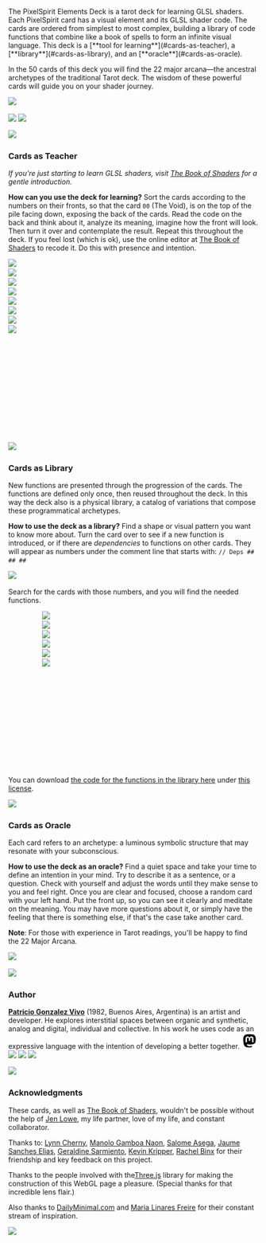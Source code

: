<!--### Shop-->

<div id="shop" class="centering-panel">
    <div class="centering-element" id='product-component-d9b6f93439a'></div>
    
<p>The PixelSpirit Elements Deck is a tarot deck for learning GLSL shaders. Each PixelSpirit card has a visual element and its GLSL shader code. The cards are ordered from simplest to most complex, building a library of code functions that combine like a book of spells to form an infinite visual language. This deck is a [**tool for learning**](#cards-as-teacher), a [**library**](#cards-as-library), and an [**oracle**](#cards-as-oracle).</p>

<p>In the 50 cards of this deck you will find the 22 major arcana—the ancestral archetypes of the traditional Tarot deck. The wisdom of these powerful cards will guide you on your shader journey.</p>

![](./imgs/loop.png)

<div class="centering-element newsletter">
        <!-- Begin MailChimp Signup Form -->
        <link href="//cdn-images.mailchimp.com/embedcode/horizontal-slim-10_7.css" rel="stylesheet" type="text/css">
        <style type="text/css">
            #mc_embed_signup{background:#fff; clear:left; font:14px Helvetica,Arial,sans-serif; width:100%;}
            /* Add your own MailChimp form style overrides in your site stylesheet or in this style block.
               We recommend moving this block and the preceding CSS link to the HEAD of your HTML file. */
        </style>

<div id="fd-form-623357787e7ec064e82a1d1e"></div>

<span><a href="https://twitter.com/intent/follow?screen_name=pixelspiritdeck" target="_blank"><img class='icon' src="./imgs/icons/twitterb.png"></a></span> <span><a href="https://instagram.com/pixelspiritdeck/" target="_blank"><img class='icon' src="./imgs/icons/instagramb.png"></a></span>
</div>
    
</div>

![](./imgs/loop.png)

### Cards as Teacher

*If you're just starting to learn GLSL shaders, visit [The Book of Shaders](https://thebookofshaders.com/) for a gentle introduction.*

**How can you use the deck for learning?** Sort the cards according to the numbers on their fronts, so that the card `00` (The Void), is on the top of the pile facing down, exposing the back of the cards. Read the code on the back and think about it, analyze its meaning, imagine how the front will look. Then turn it over and contemplate the result. Repeat this throughout the deck. If you feel lost (which is ok), use the online editor at [The Book of Shaders](https://thebookofshaders.com/) to recode it. Do this with presence and intention.

<!--**Note**: at the beginning of the deck the entire GLSL code is provided, then only the new functions and how to use them.-->

<div class="cards" style="width: 100%; padding-bottom: 40%;">
<div class="flip-container">
    <div class="flipper">
        <div class="front">
            <img src="./imgs/cards/000-front.png" style="max-width: 100%;">
        </div>
        <div class="back">
            <img src="./imgs/cards/000-back.png" style="max-width: 100%;">
        </div>
    </div>
</div>

<div class="flip-container">
    <div class="flipper">
        <div class="front">
            <img src="./imgs/cards/001-front.png" style="max-width: 100%;">
        </div>
        <div class="back">
            <img src="./imgs/cards/001-back.png" style="max-width: 100%;">
        </div>
    </div>
</div>

<div class="flip-container">
    <div class="flipper">
        <div class="front">
            <img src="./imgs/cards/002-front.png" style="max-width: 100%;">
        </div>
        <div class="back">
            <img src="./imgs/cards/002-back.png" style="max-width: 100%;">
        </div>
    </div>
</div>

<div class="flip-container">
    <div class="flipper">
        <div class="front">
            <img src="./imgs/cards/003-front.png" style="max-width: 100%;">
        </div>
        <div class="back">
            <img src="./imgs/cards/003-back.png" style="max-width: 100%;">
        </div>
    </div>
</div>
</div>

<!--**Re-Code**: the perfect way to go through the cards teaching yourself shaders is through [this online editor: editor.pixelspiritdeck.com/](http://editor.pixelspiritdeck.com/).-->

![](./imgs/loop.png)

### Cards as Library

New functions are presented through the progression of the cards. The functions are defined only once, then reused throughout the deck. In this way the deck also is a physical library, a catalog of variations that compose these programmatical archetypes.

**How to use the deck as a library?** Find a shape or visual pattern you want to know more about. Turn the card over to see if a new function is introduced, or if there are *dependencies* to functions on other cards. They will appear as numbers under the comment line that starts with: `// Deps ## ## ##`

![](./imgs/library_cards.png)

Search for the cards with those numbers, and you will find the needed functions.

<div class="cards" style="width: 73%; padding-bottom: 40%; margin: auto;">
<div class="flip-container">
    <div class="flipper">
        <div class="front">
            <img src="./imgs/cards/004-back.png" style="max-width: 100%;">
        </div>
        <div class="back">
            <img src="./imgs/cards/004-front.png" style="max-width: 100%;">
        </div>
    </div>
</div>

<div class="flip-container">
    <div class="flipper">
        <div class="front">
            <img src="./imgs/cards/008-back.png" style="max-width: 100%;">
        </div>
        <div class="back">
            <img src="./imgs/cards/008-front.png" style="max-width: 100%;">
        </div>
    </div>
</div>

<div class="flip-container">
    <div class="flipper">
        <div class="front">
            <img src="./imgs/cards/012-back.png" style="max-width: 100%;">
        </div>
        <div class="back">
            <img src="./imgs/cards/012-front.png" style="max-width: 100%;">
        </div>
    </div>
</div>
</div>

You can download [the code for the functions in the library here](https://github.com/patriciogonzalezvivo/PixelSpiritDeck/tree/master/lib) under [this license](https://github.com/patriciogonzalezvivo/PixelSpiritDeck/blob/master/LICENSE).

![](./imgs/loop.png)

### Cards as Oracle 

Each card refers to an archetype: a luminous symbolic structure that may resonate with your subconscious.

**How to use the deck as an oracle?** Find a quiet space and take your time to define an intention in your mind. Try to describe it as a sentence, or a question. Check with yourself and adjust the words until they make sense to you and feel right. Once you are clear and focused, choose a random card with your left hand. Put the front up, so you can see it clearly and meditate on the meaning. You may have more questions about it, or simply have the feeling that there is something else, if that's the case take another card.

**Note**: For those with experience in Tarot readings, you'll be happy to find the 22 Major Arcana.

![](./imgs/mayor_arcana.png)

![](./imgs/loop.png)


### Author

[**Patricio Gonzalez Vivo**](http://patriciogonzalezvivo.com) (1982, Buenos Aires, Argentina) is an artist and developer. He explores interstitial spaces between organic and synthetic, analog and digital, individual and collective. In his work he uses code as an expressive language with the intention of developing a better together. <a rel="me" href="https://merveilles.town/@patricio" target="_blank"><img src="/imgs/icons/mastodon.png" width="32" class="icon"/></a>  <a href="https://twitter.com/intent/follow?screen_name=patriciogv"><img src="./imgs/icons/twitterb.png" width="32" class="icon"/></a>  <a href="https://www.instagram.com/patriciogonzalezvivo/" target="_blank"><img class='icon' width="32" src="./imgs/icons/instagramb.png"></a>  <a href="https://github.com/patriciogonzalezvivo" target="_blank"><img src="./imgs/icons/github.png" width="32" class="icon"/></a>


![](./imgs/loop.png)
 

### Acknowledgments

These cards, as well as [The Book of Shaders](http://thebookofshaders.com), wouldn't be possible without the help of [Jen Lowe](http://jenlowe.net), my life partner, love of my life, and constant collaborator.

Thanks to: [Lynn Cherny](https://twitter.com/arnicas), [Manolo Gamboa Naon](https://twitter.com/manoloidee), [Salome Asega](https://twitter.com/suhlomay), [Jaume Sanches Elias](https://twitter.com/thespite), [Geraldine Sarmiento](https::/twitter.com/sensescape), [Kevin Kripper](https://www.facebook.com/kevin.kripper), [Rachel Binx](https://twitter.com/rachelbinx) for their friendship and key feedback on this project.

Thanks to the people involved with the[Three.js](https://threejs.org/) library for making the construction of this WebGL page a pleasure. (Special thanks for that incredible lens flair.)

Also thanks to [DailyMinimal.com](http://www.dailyminimal.com/) and [Maria Linares Freire](https://twitter.com/LinaresFreire) for their constant stream of inspiration.

![](./imgs/loop.png)

<!--## Projects that use PixelSpirit Deck

**PixelSpirit Table** by [Colin Evoy Sebestyen](http://www.movecraft.com/)

<iframe src="https://player.vimeo.com/video/231285044?title=0&byline=0&portrait=0" width="575" height="323" frameborder="0" webkitAllowFullScreen mozallowfullscreen allowFullScreen></iframe>

![](./imgs/loop.png)

-->

<div id="contact">
    
<div id="fd-form-623374b3e4da3a4464c3094b"></div>

</div>
